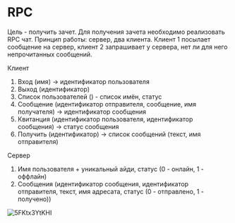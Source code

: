 # RPC

Цель - получить зачет. Для получения зачета необходимо реализовать RPC чат.
Принцип работы: сервер, два клиента. Клиент 1 посылает сообщение на сервер, клиент 2 запрашивает у сервера, нет ли для него непрочитанных сообщений. 

Клиент
1. Вход (имя) -> идентификатор пользователя
2. Выход (идентификатор)
3. Список пользователей () - список имён, статус
4. Сообщение (идентификатор отправителя, сообщение, имя получателя) -> идентификатор сообщения
5. Квитанция (идентификатор пользователя, идентификатор сообщения) -> статус сообщения
6. Получить (идентификатор) -> список сообщений (текст, имя отправителя)

Сервер
1. Имя пользователя + уникальный айди, статус (0 - онлайн, 1 - оффлайн)
2. Сообщения (идентификатор сообщения, идентификатор отправителя, текст, имя адресата, статус (0 - отправлено, 1 - получено))

![5FKtx3YtKHI](https://user-images.githubusercontent.com/41260393/162808130-a0d5a3fa-e9b4-413d-9db7-e651701d06c3.jpg)
